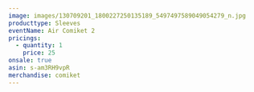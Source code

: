 ```yaml
---
image: images/130709201_1800227250135189_5497497589049054279_n.jpg
producttype: Sleeves
eventName: Air Comiket 2
pricings:
  - quantity: 1
    price: 25
onsale: true
asin: s-am3RH9vpR
merchandise: comiket
---
```


